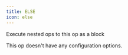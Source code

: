 ```yaml
---
title: ELSE
icon: else
---
```


Execute nested ops to this op as a block

This op doesn't have any configuration options.
